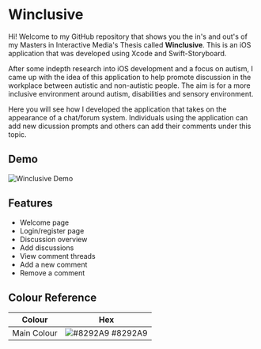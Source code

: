 
# Winclusive

Hi! Welcome to my GitHub repository that shows you the in's and out's of my Masters in Interactive Media's Thesis called **Winclusive**. This is an iOS application that was developed using Xcode and Swift-Storyboard. 

After some indepth research into iOS development and a focus on autism, I came up with the idea of this application to help promote discussion in the workplace between autistic and non-autistic people. The aim is for a more inclusive environment around autism, disabilities and sensory environment. 

Here you will see how I developed the application that takes on the appearance of a chat/forum system. Individuals using the application can add new dicussion prompts and others can add their comments under this topic.


## Demo

![Winclusive Demo](winclusive-demo.GIF)


## Features

- Welcome page
- Login/register page
- Discussion overview
- Add discussions
- View comment threads
- Add a new comment
- Remove a comment


## Colour Reference

| Colour             | Hex                                                                |
| ----------------- | ------------------------------------------------------------------ |
| Main Colour | ![#8292A9](https://via.placeholder.com/10/8292A9?text=+) #8292A9 |


